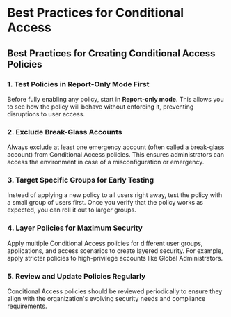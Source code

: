 # Best Practices for Conditional Access

## **Best Practices for Creating Conditional Access Policies**

### **1. Test Policies in Report-Only Mode First**

Before fully enabling any policy, start in **Report-only mode**. This allows you to see how the policy will behave without enforcing it, preventing disruptions to user access.

### **2. Exclude Break-Glass Accounts**

Always exclude at least one emergency account (often called a break-glass account) from Conditional Access policies. This ensures administrators can access the environment in case of a misconfiguration or emergency.

### **3. Target Specific Groups for Early Testing**

Instead of applying a new policy to all users right away, test the policy with a small group of users first. Once you verify that the policy works as expected, you can roll it out to larger groups.

### **4. Layer Policies for Maximum Security**

Apply multiple Conditional Access policies for different user groups, applications, and access scenarios to create layered security. For example, apply stricter policies to high-privilege accounts like Global Administrators.

### **5. Review and Update Policies Regularly**

Conditional Access policies should be reviewed periodically to ensure they align with the organization's evolving security needs and compliance requirements.
